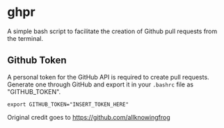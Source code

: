 # ghpr
A simple bash script to facilitate the creation of Github pull requests from the terminal.

## Github Token
A personal token for the GitHub API is required to create pull requests. Generate one through GitHub and export it in your `.bashrc` file as "GITHUB_TOKEN".
```
export GITHUB_TOKEN="INSERT_TOKEN_HERE"
```

Original credit goes to https://github.com/allknowingfrog
